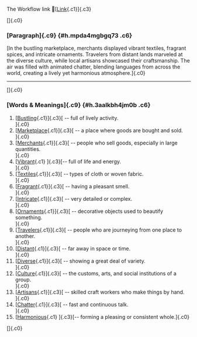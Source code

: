 The Workflow link
👏[[Link](https://www.google.com/url?q=http://www.google.com&sa=D&source=editors&ust=1759962003033877&usg=AOvVaw2xuAWUBB-4Np6bJa4Q03o2){.c1}]{.c3}

[]{.c0}

### [Paragraph]{.c9} {#h.mpda4mgbgq73 .c6}

[In the bustling marketplace, merchants displayed vibrant textiles,
fragrant spices, and intricate ornaments. Travelers from distant lands
marveled at the diverse culture, while local artisans showcased their
craftsmanship. The air was filled with animated chatter, blending
languages from across the world, creating a lively yet harmonious
atmosphere.]{.c0}

------------------------------------------------------------------------

[]{.c0}

### [Words & Meanings]{.c9} {#h.3aalkbh4jm0b .c6}

1.  [[Bustling](https://www.google.com/url?q=http://www.google.com&sa=D&source=editors&ust=1759962003034868&usg=AOvVaw3PAS67UCfIdK5GootLUbz2){.c1}]{.c3}[ --
    full of lively activity.\
    ]{.c0}
2.  [[Marketplace](https://www.google.com/url?q=http://www.google.com&sa=D&source=editors&ust=1759962003035055&usg=AOvVaw0zgtnfbux_wXGStfKXBuHk){.c1}]{.c3}[ --
    a place where goods are bought and sold.\
    ]{.c0}
3.  [[Merchants](https://www.google.com/url?q=http://www.google.com&sa=D&source=editors&ust=1759962003035299&usg=AOvVaw1czsjMssn7bLdraKEthboU){.c1}]{.c3}[ --
    people who sell goods, especially in large quantities.\
    ]{.c0}
4.  [[Vibrant](https://www.google.com/url?q=http://www.google.com&sa=D&source=editors&ust=1759962003035574&usg=AOvVaw2SaKpAo191rrtBFnNT-Hax){.c1}
    ]{.c3}[-- full of life and energy.\
    ]{.c0}
5.  [[Textiles](https://www.google.com/url?q=http://www.google.com&sa=D&source=editors&ust=1759962003035749&usg=AOvVaw2kOmGOqpya_ex2RPLoEzMx){.c1}]{.c3}[ --
    types of cloth or woven fabric.\
    ]{.c0}
6.  [[Fragrant](https://www.google.com/url?q=http://www.google.com&sa=D&source=editors&ust=1759962003035922&usg=AOvVaw1mjJ03g3IJoHklAumtS2IN){.c1}]{.c3}[ --
    having a pleasant smell.\
    ]{.c0}
7.  [[Intricate](https://www.google.com/url?q=http://www.google.com&sa=D&source=editors&ust=1759962003036100&usg=AOvVaw3QMVLAJvsOdc_Gc1ZGi1Uf){.c1}]{.c3}[ --
    very detailed or complex.\
    ]{.c0}
8.  [[Ornaments](https://www.google.com/url?q=http://www.google.com&sa=D&source=editors&ust=1759962003036302&usg=AOvVaw2a2f8S3zwMZQCFI9ovrJZr){.c1}]{.c3}[ --
    decorative objects used to beautify something.\
    ]{.c0}
9.  [[Travelers](https://www.google.com/url?q=http://www.google.com&sa=D&source=editors&ust=1759962003036504&usg=AOvVaw3pI7GaERV1rQRlqnV62Zcl){.c1}]{.c3}[ --
    people who are journeying from one place to another.\
    ]{.c0}
10. [[Distant](https://www.google.com/url?q=http://www.google.com&sa=D&source=editors&ust=1759962003036705&usg=AOvVaw1VRDGHSTi3rn3-zmQcZE8x){.c1}]{.c3}[ --
    far away in space or time.\
    ]{.c0}
11. [[Diverse](https://www.google.com/url?q=http://www.google.com&sa=D&source=editors&ust=1759962003036871&usg=AOvVaw0n3lQt9zFYFXzYUyBFloty){.c1}]{.c3}[ --
    showing a great deal of variety.\
    ]{.c0}
12. [[Culture](https://www.google.com/url?q=http://www.google.com&sa=D&source=editors&ust=1759962003037063&usg=AOvVaw2NAR-VTJfPN1dONEZKFY4t){.c1}]{.c3}[ --
    the customs, arts, and social institutions of a group.\
    ]{.c0}
13. [[Artisans](https://www.google.com/url?q=http://www.google.com&sa=D&source=editors&ust=1759962003037275&usg=AOvVaw3cIUfBs8Eabu5HZtA_n8hZ){.c1}]{.c3}[ --
    skilled craft workers who make things by hand.\
    ]{.c0}
14. [[Chatter](https://www.google.com/url?q=http://www.google.com&sa=D&source=editors&ust=1759962003037519&usg=AOvVaw1Mfnkw8QwYWBFpcOTXjedS){.c1}]{.c3}[ --
    fast and continuous talk.\
    ]{.c0}
15. [[Harmonious](https://www.google.com/url?q=http://www.google.com&sa=D&source=editors&ust=1759962003037691&usg=AOvVaw3i0TZQvzXE72L8iWQmTOK_){.c1}
    ]{.c3}[-- forming a pleasing or consistent whole.]{.c0}

[]{.c0}
